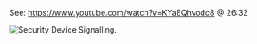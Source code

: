 See: https://www.youtube.com/watch?v=KYaEQhvodc8 @ 26:32


![Security Device Signalling](http://yepher.com/sequencePNG.jsp?data=%5Bsettings%5D%0AshowRungNumber%3Dyes%0A%0A%5Btitle%5D%0AZWave%20Security%20Signaling%0A%0A%5Bactors%5D%0AController%0ASecurity%20Device%0A%0A%5Bsequences%5D%0AGet%20ready%20for%20key%20establishment%2C%20Controller%2C%20Security%20Device%0AReady%2C%20Security%20Device%2C%20Controller%0ANonce%20request%2C%20Controller%2C%20security%20device%0ANonce%20Value%2C%20Security%20device%2C%20controller%0AEncrypted%20network%20key-Kn%2C%20Controller%2C%20Security%20Device%0ANonce%20request%2C%20Security%20Device%2C%20Controller%0ANonce%20value%2C%20Controller%2C%20Security%20Device%0AEncrypted%20message%20%28new%20key%20is%20set%29%2C%20Security%20Device%2C%20controller%0A%0A&name=image.png).
